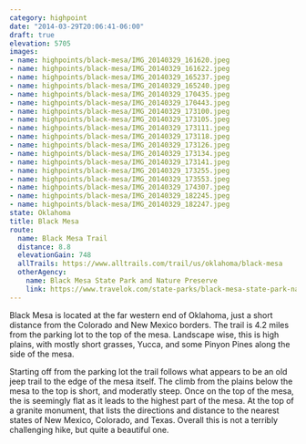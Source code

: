 ```yaml
---
category: highpoint
date: "2014-03-29T20:06:41-06:00"
draft: true
elevation: 5705
images:
- name: highpoints/black-mesa/IMG_20140329_161620.jpeg
- name: highpoints/black-mesa/IMG_20140329_161622.jpeg
- name: highpoints/black-mesa/IMG_20140329_165237.jpeg
- name: highpoints/black-mesa/IMG_20140329_165240.jpeg
- name: highpoints/black-mesa/IMG_20140329_170435.jpeg
- name: highpoints/black-mesa/IMG_20140329_170443.jpeg
- name: highpoints/black-mesa/IMG_20140329_173100.jpeg
- name: highpoints/black-mesa/IMG_20140329_173105.jpeg
- name: highpoints/black-mesa/IMG_20140329_173111.jpeg
- name: highpoints/black-mesa/IMG_20140329_173118.jpeg
- name: highpoints/black-mesa/IMG_20140329_173126.jpeg
- name: highpoints/black-mesa/IMG_20140329_173134.jpeg
- name: highpoints/black-mesa/IMG_20140329_173141.jpeg
- name: highpoints/black-mesa/IMG_20140329_173255.jpeg
- name: highpoints/black-mesa/IMG_20140329_173553.jpeg
- name: highpoints/black-mesa/IMG_20140329_174307.jpeg
- name: highpoints/black-mesa/IMG_20140329_182245.jpeg
- name: highpoints/black-mesa/IMG_20140329_182247.jpeg
state: Oklahoma
title: Black Mesa
route:
  name: Black Mesa Trail
  distance: 8.8
  elevationGain: 748
  allTrails: https://www.alltrails.com/trail/us/oklahoma/black-mesa
  otherAgency: 
    name: Black Mesa State Park and Nature Preserve
    link: https://www.travelok.com/state-parks/black-mesa-state-park-nature-preserve/maps-and-resources
---
```

Black Mesa is located at the far western end of Oklahoma, just a short distance from the Colorado and New Mexico borders.  The trail is 4.2 miles from the parking lot to the top of the mesa.  Landscape wise, this is high plains, with mostly short grasses, Yucca, and some Pinyon Pines along the side of the mesa.

Starting off from the parking lot the trail follows what appears to be an old jeep trail to the edge of the mesa itself.  The climb from the plains below the mesa to the top is short, and moderatly steep.  Once on the top of the mesa, the is seemingly flat as it leads to the highest part of the mesa.  At the top of a granite monument, that lists the directions and distance to the nearest states of New Mexico, Colorado, and Texas.  Overall this is not a terribly challenging hike, but quite a beautiful one.
